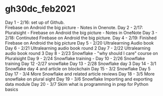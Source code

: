 # gh30dc_feb2021
Day 1 - 2/16:  set up of Github.  
Firebase on Android the big picture - Notes in Onenote.
Day 2 - 2/17: 
Pluralsight - Firebase on Android the big picture - Notes in OneNote
Day 3 - 2/18: 
Continuted Firebase on Android the big picture.
Day 4 - 2/19:
Finished Firebase on Android the big picture
Day 5 - 2/20
Ultralearning  Audio book 
Day 6 - 2/21
Ultralearning audio book round 2
Day 7 - 2/22
Ultralearning audio book round 3
Day 8 - 2/23 
Snowflake - "why should I care" course on Pluralsight
Day 9 - 2/24 
Snowflake training - 
Day 10 - 2/26 
Snowflake training
Day 12 -2/27
snowflake
Day 13 - 2/28
Snowflake day 3
Day 14 - 3/1
Snowflake day 4 and article on blockchain
Day 15 - 3/2
Snowflake Day 5
Day 17 - 3/4
More Snowflake and related article reviews
Day 18 - 3/5
More snowflake on plural sight
Day 19 - 3/6
Snowflake Importing and exporting data module
Day 20 - 3/7
Skim what is programming in prep for Python basics


